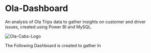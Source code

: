 # Ola-Dashboard
An analysis of Ola Trips data to gather insights on customer and driver issues, created using Power BI and MySQL.

![Ola-Cabs-Logo](https://github.com/user-attachments/assets/b520c7e7-a9fd-4270-8359-9a06d6fc0459)

The Following Dashboard is created to gather In
